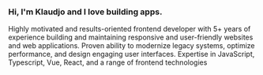 ### Hi, I'm Klaudjo and I love building apps.
Highly motivated and results-oriented frontend developer with 5+ years of experience building and maintaining responsive and user-friendly websites and web applications. Proven ability to modernize legacy systems, optimize performance, and design engaging user interfaces. Expertise in JavaScript, Typescript, Vue, React, and a range of frontend technologies
<!--
[01/01][02/01][03/01][04/01][05/01][06/01][07/01]
[08/01][09/01][10/01][11/01][12/01][13/01][14/01]
[15/01][16/01][17/01][18/01][19/01]
-->
